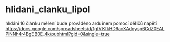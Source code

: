 # hlidani_clanku_lipol

hlídání 16 článku 
měření bude prováděno arduinem pomocí děličů napětí 
https://docs.google.com/spreadsheets/d/1gfVKfkHD6acXAdoysp6CdZ0EALPlNNh4r4BgEB0E_4k/pubhtml?gid=0&single=true

